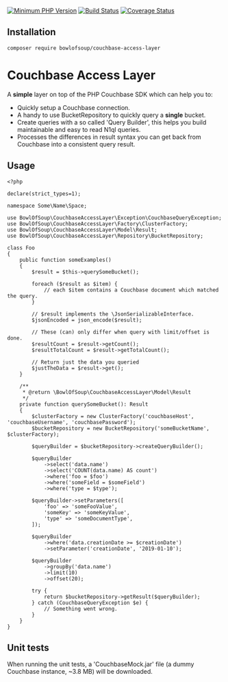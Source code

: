 [![Minimum PHP Version](https://img.shields.io/badge/php-%3E%3D%207.0-blue.svg?no-cache=1)](https://php.net/)
[![Build Status](https://travis-ci.org/BowlOfSoup/couchbase-access-layer.svg?branch=master)](https://travis-ci.org/BowlOfSoup/couchbase-access-layer)
[![Coverage Status](https://coveralls.io/repos/github/BowlOfSoup/couchbase-access-layer/badge.svg?branch=master)](https://coveralls.io/github/BowlOfSoup/couchbase-access-layer?branch=master)

Installation
------------
    composer require bowlofsoup/couchbase-access-layer

Couchbase Access Layer
======================

A **simple** layer on top of the PHP Couchbase SDK which can help you to:
- Quickly setup a Couchbase connection.
- A handy to use BucketRepository to quickly query a **single** bucket.
- Create queries with a so called 'Query Builder', this helps you build maintainable and easy to read N1ql queries.
- Processes the differences in result syntax you can get back from Couchbase into a consistent query result.

Usage
-----

    <?php
    
    declare(strict_types=1);
    
    namespace Some\Name\Space;
    
    use BowlOfSoup\CouchbaseAccessLayer\Exception\CouchbaseQueryException;
    use BowlOfSoup\CouchbaseAccessLayer\Factory\ClusterFactory;
    use BowlOfSoup\CouchbaseAccessLayer\Model\Result;
    use BowlOfSoup\CouchbaseAccessLayer\Repository\BucketRepository;
    
    class Foo
    {
        public function someExamples()
        {
            $result = $this->querySomeBucket();
    
            foreach ($result as $item) {
                // each $item contains a Couchbase document which matched the query.
            }
    
            // $result implements the \JsonSerializableInterface.
            $jsonEncoded = json_encode($result);
    
            // These (can) only differ when query with limit/offset is done.
            $resultCount = $result->getCount();
            $resultTotalCount = $result->getTotalCount();
    
            // Return just the data you queried
            $justTheData = $result->get();
        }
    
        /**
         * @return \BowlOfSoup\CouchbaseAccessLayer\Model\Result
         */
        private function querySomeBucket(): Result
        {
            $clusterFactory = new ClusterFactory('couchbaseHost', 'couchbaseUsername', 'couchbasePassword');
            $bucketRepository = new BucketRepository('someBucketName', $clusterFactory);
    
            $queryBuilder = $bucketRepository->createQueryBuilder();
    
            $queryBuilder
                ->select('data.name')
                ->select('COUNT(data.name) AS count')
                ->where('foo = $foo')
                ->where('someField = $someField')
                ->where('type = $type');
    
            $queryBuilder->setParameters([
                'foo' => 'someFooValue',
                'someKey' => 'someKeyValue',
                'type' => 'someDocumentType',
            ]);
    
            $queryBuilder
                ->where('data.creationDate >= $creationDate')
                ->setParameter('creationDate', '2019-01-10');
    
            $queryBuilder
                ->groupBy('data.name')
                ->limit(10)
                ->offset(20);
    
            try {
                return $bucketRepository->getResult($queryBuilder);
            } catch (CouchbaseQueryException $e) {
                // Something went wrong.
            }
        }
    }

Unit tests
----------

When running the unit tests, a 'CouchbaseMock.jar' file (a dummy Couchbase instance, ~3.8 MB) will be downloaded.